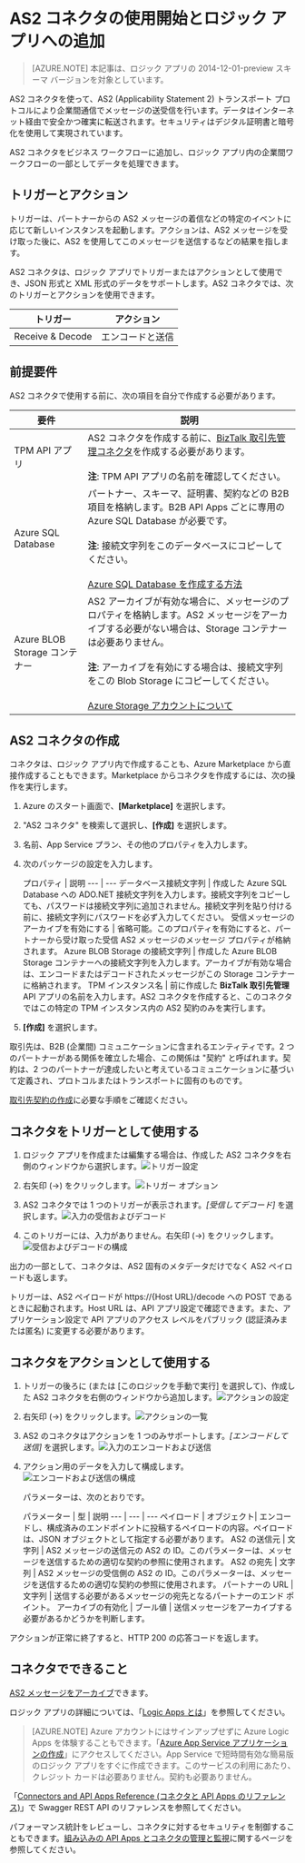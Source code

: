 <properties 
   pageTitle="Logic Apps での AS2 コネクタの使用 | Microsoft Azure App Service" 
   description="AS2 コネクタまたは API アプリを作成、構成して、Azure App Service のロジック アプリで使用する方法" 
   services="app-service\logic" 
   documentationCenter=".net,nodejs,java" 
   authors="rajeshramabathiran" 
   manager="erikre" 
   editor=""/>

<tags
   ms.service="app-service-logic"
   ms.devlang="multiple"
   ms.topic="article"
   ms.tgt_pltfrm="na"
   ms.workload="integration" 
   ms.date="02/18/2016"
   ms.author="rajram"/>

# AS2 コネクタの使用開始とロジック アプリへの追加
>[AZURE.NOTE] 本記事は、ロジック アプリの 2014-12-01-preview スキーマ バージョンを対象としています。

AS2 コネクタを使って、AS2 (Applicability Statement 2) トランスポート プロトコルにより企業間通信でメッセージの送受信を行います。データはインターネット経由で安全かつ確実に転送されます。セキュリティはデジタル証明書と暗号化を使用して実現されています。

AS2 コネクタをビジネス ワークフローに追加し、ロジック アプリ内の企業間ワークフローの一部としてデータを処理できます。

## トリガーとアクション
トリガーは、パートナーからの AS2 メッセージの着信などの特定のイベントに応じて新しいインスタンスを起動します。アクションは、AS2 メッセージを受け取った後に、AS2 を使用してこのメッセージを送信するなどの結果を指します。

AS2 コネクタは、ロジック アプリでトリガーまたはアクションとして使用でき、JSON 形式と XML 形式のデータをサポートします。AS2 コネクタでは、次のトリガーとアクションを使用できます。

トリガー | アクション
--- | ---
Receive & Decode | エンコードと送信

## 前提要件
AS2 コネクタで使用する前に、次の項目を自分で作成する必要があります。

要件 | 説明
--- | ---
TPM API アプリ | AS2 コネクタを作成する前に、[BizTalk 取引先管理コネクタ][1]を作成する必要があります。<br/><br/>**注**: TPM API アプリの名前を確認してください。 
Azure SQL Database | パートナー、スキーマ、証明書、契約などの B2B 項目を格納します。B2B API Apps ごとに専用の Azure SQL Database が必要です。<br/><br/>**注**: 接続文字列をこのデータベースにコピーしてください。<br/><br/>[Azure SQL Database を作成する方法](../sql-database/sql-database-get-started.md)
Azure BLOB Storage コンテナー | AS2 アーカイブが有効な場合に、メッセージのプロパティを格納します。AS2 メッセージをアーカイブする必要がない場合は、Storage コンテナーは必要ありません。<br/><br/>**注**: アーカイブを有効にする場合は、接続文字列をこの Blob Storage にコピーしてください。<br/><br/>[Azure Storage アカウントについて](../storage/storage-create-storage-account.md)

## AS2 コネクタの作成

コネクタは、ロジック アプリ内で作成することも、Azure Marketplace から直接作成することもできます。Marketplace からコネクタを作成するには、次の操作を実行します。

1. Azure のスタート画面で、**[Marketplace]** を選択します。
2. "AS2 コネクタ" を検索して選択し、**[作成]** を選択します。
3. 名前、App Service プラン、その他のプロパティを入力します。
4. 次のパッケージの設定を入力します。

	プロパティ | 説明
--- | --- 
データベース接続文字列 | 作成した Azure SQL Database への ADO.NET 接続文字列を入力します。接続文字列をコピーしても、パスワードは接続文字列に追加されません。接続文字列を貼り付ける前に、接続文字列にパスワードを必ず入力してください。
受信メッセージのアーカイブを有効にする | 省略可能。このプロパティを有効にすると、パートナーから受け取った受信 AS2 メッセージのメッセージ プロパティが格納されます。 
Azure BLOB Storage の接続文字列 | 作成した Azure BLOB Storage コンテナーへの接続文字列を入力します。アーカイブが有効な場合は、エンコードまたはデコードされたメッセージがこの Storage コンテナーに格納されます。
TPM インスタンス名 | 前に作成した **BizTalk 取引先管理** API アプリの名前を入力します。AS2 コネクタを作成すると、このコネクタではこの特定の TPM インスタンス内の AS2 契約のみを実行します。

5. **[作成]** を選択します。

取引先は、B2B (企業間) コミュニケーションに含まれるエンティティです。2 つのパートナーがある関係を確立した場合、この関係は "契約" と呼ばれます。契約は、2 つのパートナーが達成したいと考えているコミュニケーションに基づいて定義され、プロトコルまたはトランスポートに固有のものです。

[取引先契約の作成][2]に必要な手順をご確認ください。

## コネクタをトリガーとして使用する

1. ロジック アプリを作成または編集する場合は、作成した AS2 コネクタを右側のウィンドウから選択します。![トリガー設定][3]

2. 右矢印 (→) をクリックします。![トリガー オプション][4]

3. AS2 コネクタでは 1 つのトリガーが表示されます。*[受信してデコード]* を選択します。![入力の受信およびデコード][5]

4. このトリガーには、入力がありません。右矢印 (→) をクリックします。![受信およびデコードの構成][6]

出力の一部として、コネクタは、AS2 固有のメタデータだけでなく AS2 ペイロードも返します。

トリガーは、AS2 ペイロードが https://{Host URL}/decode への POST であるときに起動されます。Host URL は、API アプリ設定で確認できます。また、アプリケーション設定で API アプリのアクセス レベルをパブリック (認証済みまたは匿名) に変更する必要があります。

## コネクタをアクションとして使用する
1. トリガーの後ろに (または [このロジックを手動で実行] を選択して)、作成した AS2 コネクタを右側のウィンドウから追加します。![アクションの設定][7]

2. 右矢印 (→) をクリックします。![アクションの一覧][8]

3. AS2 のコネクタはアクションを 1 つのみサポートします。*[エンコードして送信]* を選択します。![入力のエンコードおよび送信][9]

4. アクション用のデータを入力して構成します。![エンコードおよび送信の構成][10]

	パラメーターは、次のとおりです。

	パラメーター | 型 | 説明
--- | --- | ---
ペイロード | オブジェクト| エンコードし、構成済みのエンドポイントに投稿するペイロードの内容。ペイロードは、JSON オブジェクトとして指定する必要があります。
AS2 の送信元 | 文字列 | AS2 メッセージの送信元の AS2 の ID。このパラメーターは、メッセージを送信するための適切な契約の参照に使用されます。
AS2 の宛先 | 文字列 | AS2 メッセージの受信側の AS2 の ID。このパラメーターは、メッセージを送信するための適切な契約の参照に使用されます。
パートナーの URL | 文字列 | 送信する必要があるメッセージの宛先となるパートナーのエンド ポイント。
アーカイブの有効化 | ブール値 | 送信メッセージをアーカイブする必要があるかどうかを判断します。

アクションが正常に終了すると、HTTP 200 の応答コードを返します。

## コネクタでできること
[AS2 メッセージをアーカイブ](app-service-logic-archive-as2-messages.md)できます。

ロジック アプリの詳細については、「[Logic Apps とは](app-service-logic-what-are-logic-apps.md)」を参照してください。

>[AZURE.NOTE] Azure アカウントにはサインアップせずに Azure Logic Apps を体験することもできます。「[Azure App Service アプリケーションの作成](https://tryappservice.azure.com/?appservice=logic)」にアクセスしてください。App Service で短時間有効な簡易版のロジック アプリをすぐに作成できます。このサービスの利用にあたり、クレジット カードは必要ありません。契約も必要ありません。

「[Connectors and API Apps Reference (コネクタと API Apps のリファレンス)](http://go.microsoft.com/fwlink/p/?LinkId=529766)」で Swagger REST API のリファレンスを参照してください。

パフォーマンス統計をレビューし、コネクタに対するセキュリティを制御することもできます。[組み込みの API Apps とコネクタの管理と監視](app-service-logic-monitor-your-connectors.md)に関するページを参照してください。

<!--References -->
[1]: app-service-logic-connector-tpm.md
[2]: app-service-logic-create-a-trading-partner-agreement.md
[3]: ./media/app-service-logic-connector-as2/TriggerSettings.PNG
[4]: ./media/app-service-logic-connector-as2/TriggerOptions.PNG
[5]: ./media/app-service-logic-connector-as2/ReceiveAndDecodeInput.PNG
[6]: ./media/app-service-logic-connector-as2/ReceiveAndDecodeConfigured.PNG
[7]: ./media/app-service-logic-connector-as2/ActionSettings.PNG
[8]: ./media/app-service-logic-connector-as2/ListOfActions.PNG
[9]: ./media/app-service-logic-connector-as2/EncodeAndSendInput.PNG
[10]: ./media/app-service-logic-connector-as2/EncodeAndSendConfigured.PNG

<!---HONumber=AcomDC_0224_2016-->